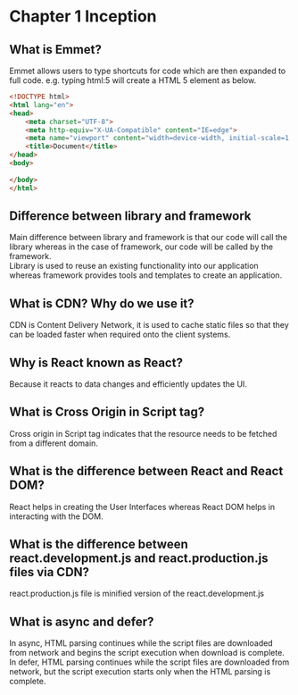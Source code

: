 # Chapter 1 Inception

## What is Emmet?
Emmet allows users to type shortcuts for code which are then expanded to full code. e.g. typing html:5 will create a HTML 5 element as below.
```html
<!DOCTYPE html>
<html lang="en">
<head>
    <meta charset="UTF-8">
    <meta http-equiv="X-UA-Compatible" content="IE=edge">
    <meta name="viewport" content="width=device-width, initial-scale=1.0">
    <title>Document</title>
</head>
<body>
    
</body>
</html>
```

## Difference between library and framework
Main difference between library and framework is that our code will call the library whereas in the case of framework, our code will be called by the framework.  
Library is used to reuse an existing functionality into our application whereas framework provides tools and templates to create an application.

## What is CDN? Why do we use it?
CDN is Content Delivery Network, it is used to cache static files so that they can be loaded faster when required onto the client systems.

## Why is React known as React?
Because it reacts to data changes and efficiently updates the UI.

## What is Cross Origin in Script tag?
Cross origin in Script tag indicates that the resource needs to be fetched from a different domain.

## What is the difference between React and React DOM?
React helps in creating the User Interfaces whereas React DOM helps in interacting with the DOM.

## What is the difference between react.development.js and react.production.js files via CDN?
react.production.js file is minified version of the react.development.js

## What is async and defer?
In async, HTML parsing continues while the script files are downloaded from network and begins the script execution when download is complete.  
In defer, HTML parsing continues while the script files are downloaded from network, but the script execution starts only when the HTML parsing is complete.